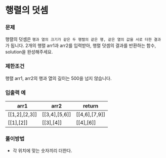 # 행렬의 덧셈

### 문제

행렬의 덧셈은 `행과 열의 크기가 같은 두 행렬의 같은 행, 같은 열의 값을 서로 더한 결과`가 됩니다. 2개의 행렬 arr1과 arr2를 입력받아, 행렬 덧셈의 결과를 반환하는 함수, solution을 완성해주세요.

### 제한조건

행렬 arr1, arr2의 행과 열의 길이는 500을 넘지 않습니다.

### 입출력 예

|arr1 |arr2 |return|
|------|---|---|
|[[1,2],[2,3]] |	[[3,4],[5,6]] |	[[4,6],[7,9]]|
|[[1],[2]] |	[[3],[4]] |	[[4],[6]]|

### 풀이방법
- 각 위치에 맞는 숫자끼리 더한다.